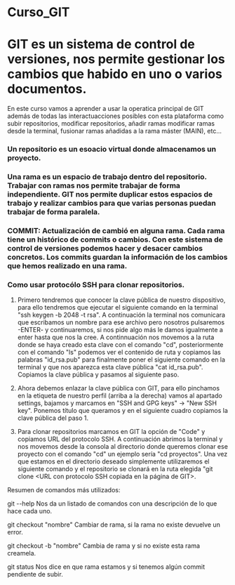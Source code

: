 # Curso_GIT

# GIT es un sistema de control de versiones, nos permite gestionar los cambios que habido en uno o varios documentos.

En este curso vamos a aprender a usar la operatica principal de GIT además de todas las interactuacciones posibles con esta plataforma como subir repositorios, modificar repositorios, añadir ramas modificar ramas desde la terminal, fusionar ramas añadidas a la rama máster (MAIN), etc...

### Un repositorio es un esoacio virtual donde almacenamos un proyecto.

### Una rama es un espacio de trabajo dentro del repositorio. Trabajar con ramas nos permite trabajar de forma independiente. GIT nos permite duplicar estos espacios de trabajo y realizar cambios para que varias personas puedan trabajar de forma paralela.

### COMMIT: Actualización de cambió en alguna rama. Cada rama tiene un histórico de commits o cambios. Con este sistema de control de versiones podemos hacer y desacer cambios concretos. Los commits guardan la información de los cambios que hemos realizado en una rama.

### Como usar protocólo SSH para clonar repositorios.

1. Primero tendremos que conocer la clave pública de nuestro dispositivo, para ello tendremos que ejecutar el siguiente comando en la terminal "ssh keygen -b 2048 -t rsa". A continuación la terminal nos comunicara que escribamos un nombre para ese archivo pero nosotros pulsaremos -ENTER- y continuaremos, si nos pide algo más le damos igualmente a enter hasta que nos la cree. A continnuación nos movemos a la ruta donde se haya creado esta clave con el comando "cd", posteriormente con el comando "ls" podemos ver el contenido de ruta y copiamos las palabras "id_rsa.pub" para finalmente poner el siguiente comando en la terminal y que nos aparezca esta clave pública "cat id_rsa.pub". Copiamos la clave pública y pasamos al siguiente paso.

2. Ahora debemos enlazar la clave pública con GIT, para ello pinchamos en la etiqueta de nuestro perfil (arriba a la derecha) vamos al apartado settings, bajamos y marcamos en "SSH and GPG keys" -> "New SSH key". Ponemos título que queramos y en el siguiente cuadro copiamos la clave pública del paso 1.

3. Para clonar repositorios marcamos en GIT la opción de "Code" y copiamos URL del protocolo SSH. A continuación abrimos la terminal y nos movemos desde la consola al directorio donde queremos clonar ese proyecto con el comando "cd" un ejemplo sería "cd proyectos". Una vez que estamos en el directorio deseado simplemente utilizaremos el siguiente comando y el repositorio se clonará en la ruta elegida "git clone <URL con protocolo SSH copiada en la página de GIT>.

Resumen de comandos más utilizados:

git --help
Nos da un listado de comandos con una descripción de lo que hace cada uno.

git checkout "nombre"
Cambiar de rama, si la rama no existe devuelve un error.

git checkout -b "nombre"
Cambia de rama y si no existe esta rama creamela.

git status
Nos dice en que rama estamos y si tenemos algún commit pendiente de subir.